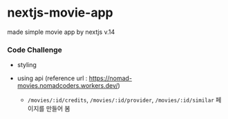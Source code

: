 # nextjs-movie-app

made simple movie app by nextjs v.14

### Code Challenge

- styling

- using api (reference url : https://nomad-movies.nomadcoders.workers.dev/)

  - `/movies/:id/credits`, `/movies/:id/provider`, `/movies/:id/similar` 페이지를 만들어 봄
